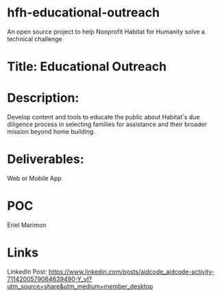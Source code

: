 # hfh-educational-outreach
An open source project to help Nonprofit Habitat for Humanity solve a technical challenge

# Title: Educational Outreach
# Description:
Develop content and tools to educate the public about Habitat's due diligence process in selecting families for assistance and their broader mission beyond home building.

# Deliverables:
Web or Mobile App

# POC
Eriel Marimon


# Links
LinkedIn Post: https://www.linkedin.com/posts/aidcode_aidcode-activity-7114200579064639490-Y_yI?utm_source=share&utm_medium=member_desktop


